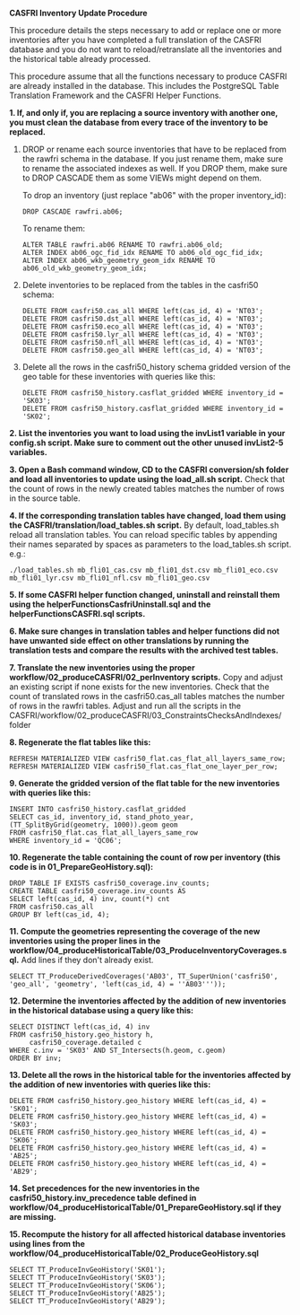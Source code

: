 **CASFRI Inventory Update Procedure**

This procedure details the steps necessary to add or replace one or more inventories after you have completed a full translation of the CASFRI database and you do not want to reload/retranslate all the inventories and the historical table already processed.

This procedure assume that all the functions necessary to produce CASFRI are already installed in the database. This includes the PostgreSQL Table Translation Framework and the CASFRI Helper Functions.

**1. If, and only if, you are replacing a source inventory with another one, you must clean the database from every trace of the inventory to be replaced.**

 1. DROP or rename each source inventories that have to be replaced from the rawfri schema in the database. If you just rename them, make sure to rename the associated indexes as well. If you DROP them, make sure to DROP CASCADE them as some VIEWs might depend on them.

    To drop an inventory (just replace "ab06" with the proper inventory_id):

    ```
    DROP CASCADE rawfri.ab06;
    ```

    To rename them:

    ```
    ALTER TABLE rawfri.ab06 RENAME TO rawfri.ab06_old;
    ALTER INDEX ab06_ogc_fid_idx RENAME TO ab06_old_ogc_fid_idx;
    ALTER INDEX ab06_wkb_geometry_geom_idx RENAME TO ab06_old_wkb_geometry_geom_idx;
    ```

2. Delete inventories to be replaced from the tables in the casfri50 schema:

    ```
    DELETE FROM casfri50.cas_all WHERE left(cas_id, 4) = 'NT03';
    DELETE FROM casfri50.dst_all WHERE left(cas_id, 4) = 'NT03';
    DELETE FROM casfri50.eco_all WHERE left(cas_id, 4) = 'NT03';
    DELETE FROM casfri50.lyr_all WHERE left(cas_id, 4) = 'NT03';
    DELETE FROM casfri50.nfl_all WHERE left(cas_id, 4) = 'NT03';
    DELETE FROM casfri50.geo_all WHERE left(cas_id, 4) = 'NT03';
    ```

 3. Delete all the rows in the casfri50_history schema gridded version of the geo table for these inventories with queries like this:

    ```
    DELETE FROM casfri50_history.casflat_gridded WHERE inventory_id = 'SK03';
    DELETE FROM casfri50_history.casflat_gridded WHERE inventory_id = 'SK02';
    ```

**2. List the inventories you want to load using the invList1 variable in your config.sh script. Make sure to comment out the other unused invList2-5 variables.**

**3. Open a Bash command window, CD to the CASFRI conversion/sh folder and load all inventories to update using the load_all.sh script.**
    Check that the count of rows in the newly created tables matches the number of rows in the source table.

**4. If the corresponding translation tables have changed, load them using the CASFRI/translation/load_tables.sh script.**
    By default, load_tables.sh reload all translation tables. You can reload specific tables by appending their names separated by spaces as parameters to the load_tables.sh script. e.g.:
    
```
./load_tables.sh mb_fli01_cas.csv mb_fli01_dst.csv mb_fli01_eco.csv mb_fli01_lyr.csv mb_fli01_nfl.csv mb_fli01_geo.csv
```

**5. If some CASFRI helper function changed, uninstall and reinstall them using the helperFunctionsCasfriUninstall.sql and the helperFunctionsCASFRI.sql scripts.**

**6. Make sure changes in translation tables and helper functions did not have unwanted side effect on other translations by running the translation tests and compare the results with the archived test tables.** 

**7. Translate the new inventories using the proper workflow/02_produceCASFRI/02_perInventory scripts.**
    Copy and adjust an existing script if none exists for the new inventories. Check that the count of translated rows in the casfri50.cas_all tables matches the number of rows in the rawfri tables. Adjust and run all the scripts in the CASFRI/workflow/02_produceCASFRI/03_ConstraintsChecksAndIndexes/ folder

**8. Regenerate the flat tables like this:**

```
REFRESH MATERIALIZED VIEW casfri50_flat.cas_flat_all_layers_same_row;
REFRESH MATERIALIZED VIEW casfri50_flat.cas_flat_one_layer_per_row;
```

**9. Generate the gridded version of the flat table for the new inventories with queries like this:**

```
INSERT INTO casfri50_history.casflat_gridded 
SELECT cas_id, inventory_id, stand_photo_year, (TT_SplitByGrid(geometry, 1000)).geom geom
FROM casfri50_flat.cas_flat_all_layers_same_row
WHERE inventory_id = 'QC06';
```

**10. Regenerate the table containing the count of row per inventory (this code is in 01_PrepareGeoHistory.sql):**

```
DROP TABLE IF EXISTS casfri50_coverage.inv_counts;
CREATE TABLE casfri50_coverage.inv_counts AS
SELECT left(cas_id, 4) inv, count(*) cnt
FROM casfri50.cas_all
GROUP BY left(cas_id, 4);
```

**11. Compute the geometries representing the coverage of the new inventories using the proper lines in the workflow/04_produceHistoricalTable/03_ProduceInventoryCoverages.sql.**
    Add lines if they don't already exist.

```
SELECT TT_ProduceDerivedCoverages('AB03', TT_SuperUnion('casfri50', 'geo_all', 'geometry', 'left(cas_id, 4) = ''AB03'''));
```

**12. Determine the inventories affected by the addition of new inventories in the historical database using a query like this:**

```
SELECT DISTINCT left(cas_id, 4) inv
FROM casfri50_history.geo_history h, 
     casfri50_coverage.detailed c
WHERE c.inv = 'SK03' AND ST_Intersects(h.geom, c.geom)
ORDER BY inv;
```

**13. Delete all the rows in the historical table for the inventories affected by the addition of new inventories with queries like this:**

```
DELETE FROM casfri50_history.geo_history WHERE left(cas_id, 4) = 'SK01';
DELETE FROM casfri50_history.geo_history WHERE left(cas_id, 4) = 'SK03';
DELETE FROM casfri50_history.geo_history WHERE left(cas_id, 4) = 'SK06';
DELETE FROM casfri50_history.geo_history WHERE left(cas_id, 4) = 'AB25';
DELETE FROM casfri50_history.geo_history WHERE left(cas_id, 4) = 'AB29';
```    

**14. Set precedences for the new inventories in the casfri50_history.inv_precedence table defined in workflow/04_produceHistoricalTable/01_PrepareGeoHistory.sql if they are missing.**

**15. Recompute the history for all affected historical database inventories using lines from the workflow/04_produceHistoricalTable/02_ProduceGeoHistory.sql**


```
SELECT TT_ProduceInvGeoHistory('SK01');
SELECT TT_ProduceInvGeoHistory('SK03');
SELECT TT_ProduceInvGeoHistory('SK06');
SELECT TT_ProduceInvGeoHistory('AB25');
SELECT TT_ProduceInvGeoHistory('AB29');
```



